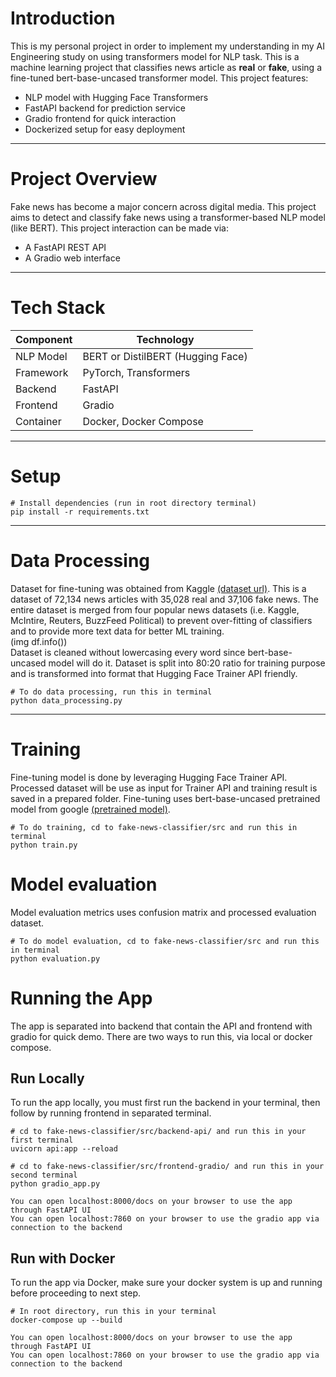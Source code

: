 # Introduction
This is my personal project in order to implement my understanding in my AI Engineering study on using transformers model for NLP task. This is a machine learning project that classifies news article as **real** or **fake**, using a fine-tuned bert-base-uncased transformer model. This project features:

- NLP model with Hugging Face Transformers
- FastAPI backend for prediction service
- Gradio frontend for quick interaction
- Dockerized setup for easy deployment

---

# Project Overview
Fake news has become a major concern across digital media. This project aims to detect and classify fake news using a transformer-based NLP model (like BERT).
This project interaction can be made via:
- A FastAPI REST API
- A Gradio web interface

---

# Tech Stack
| Component   | Technology                          |
|-------------|-------------------------------------|
| NLP Model   | BERT or DistilBERT (Hugging Face)   |
| Framework   | PyTorch, Transformers               |
| Backend     | FastAPI                             |
| Frontend    | Gradio                              |
| Container   | Docker, Docker Compose              |

---

# Setup
```
# Install dependencies (run in root directory terminal)
pip install -r requirements.txt
```

---

# Data Processing
Dataset for fine-tuning was obtained from Kaggle [(dataset url)](https://www.kaggle.com/datasets/saurabhshahane/fake-news-classification). This is a dataset of 72,134 news articles with 35,028 real and 37,106 fake news. The entire dataset is merged from four popular news datasets (i.e. Kaggle, McIntire, Reuters, BuzzFeed Political) to prevent over-fitting of classifiers and to provide more text data for better ML training.  
(img df.info())  
Dataset is cleaned without lowercasing every word since bert-base-uncased model will do it. Dataset is split into 80:20 ratio for training purpose and is transformed into format that Hugging Face Trainer API friendly. 

```
# To do data processing, run this in terminal
python data_processing.py
```

---

# Training
Fine-tuning model is done by leveraging Hugging Face Trainer API. Processed dataset will be use as input for Trainer API and training result is saved in a prepared folder. Fine-tuning uses bert-base-uncased pretrained model from google [(pretrained model)](google-bert/bert-base-uncased).
```
# To do training, cd to fake-news-classifier/src and run this in terminal
python train.py
```

# Model evaluation
Model evaluation metrics uses confusion matrix and processed evaluation dataset.
```
# To do model evaluation, cd to fake-news-classifier/src and run this in terminal
python evaluation.py
```

# Running the App
The app is separated into backend that contain the API and frontend with gradio for quick demo. There are two ways to run this, via local or docker compose.

## Run Locally
To run the app locally, you must first run the backend in your terminal, then follow by running frontend in separated terminal.
```
# cd to fake-news-classifier/src/backend-api/ and run this in your first terminal
uvicorn api:app --reload

# cd to fake-news-classifier/src/frontend-gradio/ and run this in your second terminal
python gradio_app.py

You can open localhost:8000/docs on your browser to use the app through FastAPI UI  
You can open localhost:7860 on your browser to use the gradio app via connection to the backend
```
## Run with Docker
To run the app via Docker, make sure your docker system is up and running before proceeding to next step.
```
# In root directory, run this in your terminal
docker-compose up --build

You can open localhost:8000/docs on your browser to use the app through FastAPI UI  
You can open localhost:7860 on your browser to use the gradio app via connection to the backend
```
